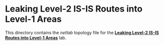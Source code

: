 # Leaking Level-2 IS-IS Routes into Level-1 Areas

This directory contains the *netlab* topology file for the
**[Leaking Level-2 IS-IS Routes into Level-1 Areas](../../docs/advanced/2-route-leak.md)** lab.

